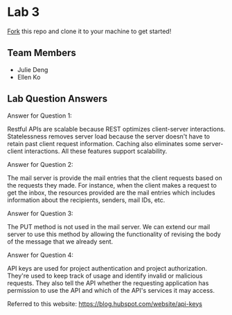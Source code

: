 # Lab 3
[Fork](https://docs.github.com/en/get-started/quickstart/fork-a-repo) this repo and clone it to your machine to get started!

## Team Members
- Julie Deng
- Ellen Ko

## Lab Question Answers

Answer for Question 1: 

Restful APIs are scalable because REST optimizes client-server interactions. Statelessness removes server load because the server
doesn't have to retain past client request information. Caching also eliminates some server-client interactions. All these features
support scalability.

Answer for Question 2:

The mail server is provide the mail entries that the client requests based on the requests they made. For instance, when the 
client makes a request to get the inbox, the resources provided are the mail entries which includes information about the recipients,
senders, mail IDs, etc.


Answer for Question 3:

The PUT method is not used in the mail server. We can extend our mail server to use this method by allowing the functionality of
revising the body of the message that we already sent.

Answer for Question 4:

API keys are used for project authentication and project authorization. They're used to keep track of usage and identify invalid or malicious
requests. They also tell the API whether the requesting application has permission to use the API and which of the API's services it may access. 

Referred to this website: https://blog.hubspot.com/website/api-keys 

